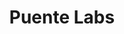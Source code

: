---
title: Puente Labs
image: "/assets/img/resources/labs.png"
description: A curated online learning platform to teach how to gain ‘traction’ with their business prior to coming to Silicon Valley. They also provide introductions to the Silicon Valley ecosystem
categories:
  - Soft-landing Services
link: https://puentelabs.com/
---